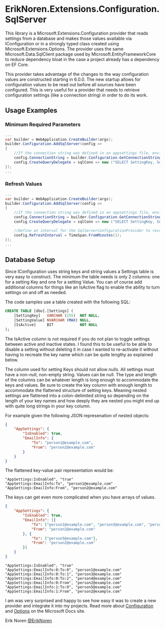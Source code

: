 # ErikNoren.Extensions.Configuration.SqlServer
This library is a Microsoft.Extensions.Configuration provider that reads settings from a database and makes those values
available via IConfiguration or in a strongly typed class created using Microsoft.Extensions.Options. The provider uses
the same Microsoft.Data.SqlClient package used by Microsoft.EntityFrameworkCore to reduce dependency bloat in the case
a project already has a dependency on EF Core.

This provider takes advantage of the changes to the way configuration values are constructed starting in 6.0.0. The new
startup allows for configuration values to be read out before all sources have been configured. This is very useful for
a provider that needs to retrieve configuration settings (like a connection string) in order to do its work.


## Usage Examples

### Minimum Required Parameters
```csharp
...
var builder = WebApplication.CreateBuilder(args);
builder.Configuration.AddSqlServer(config =>
{
    //If the connection string was defined in an appsettings file, environment variable, etc. it can be retrieved here:
    config.ConnectionString = builder.Configuration.GetConnectionString("DemoDatabase");
    config.CreateQueryDelegate = sqlConn => new ("SELECT SettingKey, SettingValue FROM dbo.Settings WHERE IsActive = 1", sqlConn);
});
...
```

### Refresh Values
```csharp
...
var builder = WebApplication.CreateBuilder(args);
builder.Configuration.AddSqlServer(config =>
{
    //If the connection string was defined in an appsettings file, environment variable, etc. it can be retrieved here:
    config.ConnectionString = builder.Configuration.GetConnectionString("DemoDatabase");
    config.CreateQueryDelegate = sqlConn => new ("SELECT SettingKey, SettingValue FROM dbo.Settings WHERE IsActive = 1", sqlConn);

    //Define an interval for the SqlServerConfigurationProvider to reconnect to the database and look for updated settings
    config.RefreshInterval = TimeSpan.FromMinutes(1);
});
...
```


## Database Setup
Since IConfiguration uses string keys and string values a Settings table is very easy to construct. The minimum the table needs
is only 2 columns: one for a setting Key and one for a setting Value. You can of course add additional columns for things like
an IsActive flag to enable the ability to turn settings on and off as needed.

The code samples use a table created with the following SQL:
```sql
CREATE TABLE [dbo].[Settings] (
    [SettingKey]   VARCHAR (255)  NOT NULL,
    [SettingValue] NVARCHAR (MAX) NULL,
    [IsActive]     BIT            NOT NULL
);

```
The IsActive column is not required if you do not plan to toggle settings between active and inactive states. I found this to be
useful to be able to disable a setting without deleting it in case I wanted to re-activate it without having to recreate the key
name which can be quite lengthy as explained below.

The column used for setting Keys should not allow nulls. All settings must have a non-null, non-empty string. Values can be null.
The type and length of the columns can be whatever length is long enough to accommodate the keys and values. Be sure to create the
key column with enough length to accommodate the flattened structure of setting keys. Meaning nested settings are flattened into a
colon-delimited string so depending on the length of your key names and how deeply they are nested you might end up with quite long
strings in your key column.

For example given the following JSON represenation of nested objects:
```json
{
    "AppSettings": {
        "IsEnabled": true,
        "EmailInfo": {
            "To": "person1@example.com",
            "From": "person2@example.com"
        }
    }
}
```

The flattened key-value pair representation would be:
```
"AppSettings:IsEnabled", "true"
"AppSettings:EmailInfo:To", "person1@example.com"
"AppSettings:EmailInfo:From", "person2@example.com"
```

The keys can get even more complicated when you have arrays of values.
```json
{
    "AppSettings": {
        "IsEnabled": true,
        "EmailInfo": [{
            "To": ["person1@example.com", "person3@example.com", "person4@example.com"],
            "From": "person2@example.com"
        }, {
            "To": ["person5@example.com"],
            "From": "person2@example.com"
        }]
    }
}
```
```
"AppSettings:IsEnabled", "true"
"AppSettings:EmailInfo:0:To:0", "person1@example.com"
"AppSettings:EmailInfo:0:To:1", "person3@example.com"
"AppSettings:EmailInfo:0:To:2", "person4@example.com"
"AppSettings:EmailInfo:0:From", "person2@example.com"
"AppSettings:EmailInfo:1:To:0", "person5@example.com"
"AppSettings:EmailInfo:1:From", "person2@example.com"
```

I am was very surprised and happy to see how easy it was to create a new provider and integrate it into my projects.
Read more about [Configuration](https://docs.microsoft.com/en-us/dotnet/core/extensions/configuration) and [Options](https://docs.microsoft.com/en-us/dotnet/core/extensions/options) on the Microsoft Docs site.


Erik Noren
[@ErikNoren](https://twitter.com/ErikNoren)

